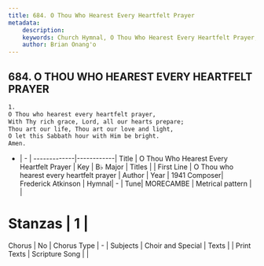 ```yaml
---
title: 684. O Thou Who Hearest Every Heartfelt Prayer
metadata:
    description: 
    keywords: Church Hymnal, O Thou Who Hearest Every Heartfelt Prayer, O Thou who hearest every heartfelt prayer, 
    author: Brian Onang'o
---
```



## 684. O THOU WHO HEAREST EVERY HEARTFELT PRAYER

```txt
1.
O Thou who hearest every heartfelt prayer, 
With Thy rich grace, Lord, all our hearts prepare; 
Thou art our life, Thou art our love and light, 
O let this Sabbath hour with Him be bright. 
Amen.
```

- |   -  |
-------------|------------|
Title | O Thou Who Hearest Every Heartfelt Prayer |
Key | B♭ Major |
Titles |  |
First Line | O Thou who hearest every heartfelt prayer |
Author | 
Year | 1941
Composer| Frederick Atkinson |
Hymnal|  - |
Tune| MORECAMBE |
Metrical pattern | |
# Stanzas | 1 |
Chorus | No |
Chorus Type | - |
Subjects | Choir and Special |
Texts |  |
Print Texts | 
Scripture Song |  |
  
